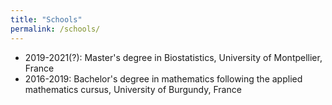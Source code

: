 ```yaml
---
title: "Schools"
permalink: /schools/
---
```


* 2019-2021(?): Master's degree in Biostatistics, University of Montpellier, France
* 2016-2019: Bachelor's degree in mathematics following the applied mathematics cursus, University of Burgundy, France